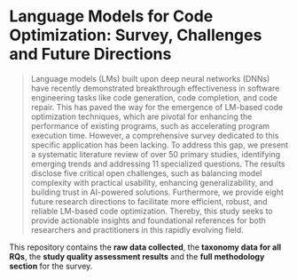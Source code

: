 # Language Models for Code Optimization: Survey, Challenges and Future Directions

>
> Language models (LMs) built upon deep neural networks (DNNs) have recently demonstrated breakthrough effectiveness in software engineering tasks like code generation, code completion, and code repair. This has paved the way for the emergence of LM-based code optimization techniques, which are pivotal for enhancing the performance of existing programs, such as accelerating program execution time. However, a comprehensive survey dedicated to this specific application has been lacking. To address this gap, we present a systematic literature review of over 50 primary studies, identifying emerging trends and addressing 11 specialized questions. The results disclose five critical open challenges, such as balancing model complexity with practical usability, enhancing generalizability, and building trust in AI-powered solutions. Furthermore, we provide eight future research directions to facilitate more efficient, robust, and reliable LM-based code optimization. Thereby, this study seeks to provide actionable insights and foundational references for both researchers and practitioners in this rapidly evolving field.
> 

This repository contains the **raw data collected**, the **taxonomy data for all RQs**, the **study quality assessment results** and the **full methodology section** for the survey.
